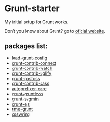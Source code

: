 # Grunt-starter	

My initial setup for Grunt works. 

Don't you know about Grunt? go to [oficial website](http://gruntjs.com/getting-started).

## packages list:

* [load-grunt-config](https://github.com/firstandthird/load-grunt-config)
* [grunt-contrib-connect](https://github.com/gruntjs/grunt-contrib-connect)
* [grunt-contrib-watch](https://github.com/gruntjs/grunt-contrib-watch)
* [grunt-contrib-uglify](https://github.com/gruntjs/grunt-contrib-uglify)
* [grunt-postcss](https://github.com/nDmitry/grunt-postcss)
* [grunt-contrib-sass](https://github.com/gruntjs/grunt-contrib-sass)
* [autoprefixer-core](https://github.com/postcss/autoprefixer-core)
* [grunt-grunticon](https://github.com/filamentgroup/grunticon)
* [grunt-svgmin](https://github.com/sindresorhus/grunt-svgmin)
* [grunt-ejs](https://github.com/shama/grunt-ejs)
* [time-grunt](https://github.com/sindresorhus/time-grunt)
* [csswring](https://github.com/hail2u/node-csswring)